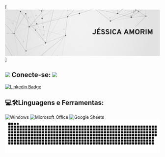 [<img alt="👋 Olá! eu sou Jéssica" src="https://raw.githubusercontent.com/jessicaamorimc/jessicaamorimc/main/assets/c1.png">]

<h2 align="left"> 
  <img src="https://media.giphy.com/media/5WJ6SOKeNKrSzblU4R/giphy.gif" width="25"> 
  Conecte-se: 
  <img src="https://user-images.githubusercontent.com/42711978/107780737-19675f80-6d6d-11eb-95dd-102a22c972d3.gif" height="32"> 
</h2> 

[![Linkedin Badge](https://img.shields.io/badge/LinkedIn-0077B5?style=flat-square&logo=Linkedin&logoColor=white&link=https://www.linkedin.com/in/jessicaamorimc/)](https://www.linkedin.com/in/jessicaamorimc/)

<h2 align="left">
  💻🛠️Linguagens e Ferramentas:
</h2>

<div align="left">
  <img alt="Windows" src=https://img.shields.io/badge/Windows-017AD7?style=for-the-badge&logo=windows&logoColor=white />
  <img alt="Microsoft_Office" src=https://img.shields.io/badge/Microsoft_Office-D83B01?style=for-the-badge&logo=microsoft-office&logoColor=white />
  <img alt="Google Sheets" src=https://img.shields.io/badge/Google%20Sheets-34A853?style=for-the-badge&logo=google-sheets&logoColor=white />
</div>

<!--🐍📈SNAKEGRAPH / 🌐WEBSITE: https://github.com/Platane/snk -->
<img alt="Snake" src="https://raw.githubusercontent.com/jessicaamorimc/jessicaamorimc/main/assets/snake.svg">
